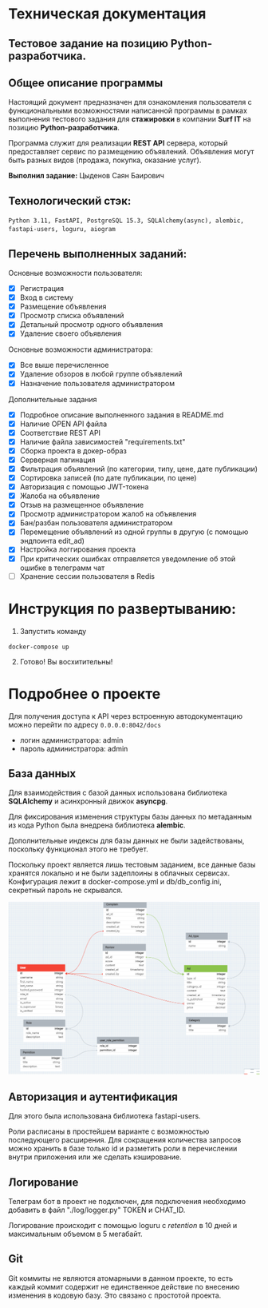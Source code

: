 Техническая документация
=========================

Тестовое задание на позицию Python-разработчика.
--------------------------  

## **Общее описание программы**

Настоящий документ предназначен для ознакомления пользователя с функциональными возможностями написанной программы в рамках выполнения тестового задания для **стажировки** в компании **Surf IT** на позицию **Python-разработчика**.

Программа служит для реализации **REST API** сервера, который предоставляет сервис по размещению объявлений. Объявления могут быть разных видов (продажа, покупка, оказание услуг).

**Выполнил задание:** Цыденов Саян Баирович


## Технологический стэк: 
`Python 3.11, FastAPI, PostgreSQL 15.3, SQLAlchemy(async), alembic, fastapi-users, loguru, aiogram`


## Перечень выполненных заданий:
Основные возможности пользователя:
- [x] Регистрация
- [x] Вход в систему
- [x] Размещение объявления
- [x] Просмотр списка объявлений
- [x] Детальный просмотр одного объявления
- [x] Удаление своего объявления

Основные возможности администратора:
- [x] Все выше перечисленное
- [x] Удаление обзоров в любой группе объявлений
- [x] Назначение пользователя администратором

Дополнительные задания
- [x] Подробное описание выполненного задания в README.md
- [x] Наличие OPEN API файла
- [x] Соответствие REST API
- [x] Наличие файла зависимостей "requirements.txt"
- [x] Сборка проекта в докер-образ
- [x] Серверная пагинация
- [x] Фильтрация объявлений (по категории, типу, цене, дате публикации)
- [x] Сортировка записей (по дате публикации, по цене)
- [x] Авторизация с помощью JWT-токена
- [x] Жалоба на объявление
- [x] Отзыв на размещенное объявление
- [x] Просмотр администратором жалоб на объявления
- [x] Бан/разбан пользователя администратором
- [x] Перемещение объявлений из одной группы в другую (с помощью эндпоинта edit_ad)
- [x] Настройка логгирования проекта
- [x] При критических ошибках отправляется уведомление об этой ошибке в телеграмм чат
- [ ] Хранение сессии пользователя в Redis

# Инструкция по развертыванию:
1. Запустить команду
```
docker-compose up
```
2. Готово! Вы восхитительны!

# Подробнее о проекте

Для получения доступа к API через встроенную автодокументацию можно перейти по адресу `0.0.0.0:8042/docs`

- логин администратора: admin
- пароль администратора: admin

## База данных
Для взаимодействия с базой данных использована библиотека **SQLAlchemy** и асинхронный движок **asyncpg**.

Для фиксирования изменения структуры базы данных по метаданным из кода Python была внедрена библиотека **alembic**.

Дополнительные индексы для базы данных не были задействованы, поскольку функционал этого не требует.

Поскольку проект является лишь тестовым заданием, все данные базы хранятся локально и не были задеплоины в облачных сервисах. Конфигурация лежит в docker-compose.yml и db/db_config.ini, секретный пароль не скрывался.

![Схема базы](images/bd_struct_v1.png)

## Авторизация и аутентификация
Для этого была использована библиотека fastapi-users.

Роли расписаны в простейшем варианте с возможностью последующего расширения. Для сокращения количества запросов можно хранить в базе только id и разметить роли в перечислении внутри приложения или же сделать кэширование.

## Логирование
Телеграм бот в проект не подключен, для подключения необходимо добавить в файл "./log/logger.py" TOKEN и CHAT_ID.

Логирование происходит с помощью loguru с *retention* в 10 дней и максимальным объемом в 5 мегабайт.

## Git

Git коммиты не являются атомарными в данном проекте, то есть каждый коммит содержит не единственное действие по внесению изменения в кодовую базу. Это связано с простотой проекта.
